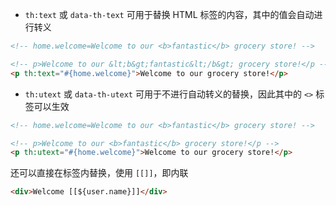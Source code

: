 * `th:text` 或 `data-th-text` 可用于替换 HTML 标签的内容，其中的值会自动进行转义

```html
<!-- home.welcome=Welcome to our <b>fantastic</b> grocery store! -->

<!-- p>Welcome to our &lt;b&gt;fantastic&lt;/b&gt; grocery store!</p -->
<p th:text="#{home.welcome}">Welcome to our grocery store!</p>
```

* `th:utext` 或 `data-th-utext` 可用于不进行自动转义的替换，因此其中的 `<>` 标签可以生效

```html
<!-- home.welcome=Welcome to our <b>fantastic</b> grocery store! -->

<!-- p>Welcome to our <b>fantastic</b> grocery store!</p -->
<p th:utext="#{home.welcome}">Welcome to our grocery store!</p>
```

还可以直接在标签内替换，使用 `[[]]`，即内联

```html
<div>Welcome [[${user.name}]]</div>
```

‍
